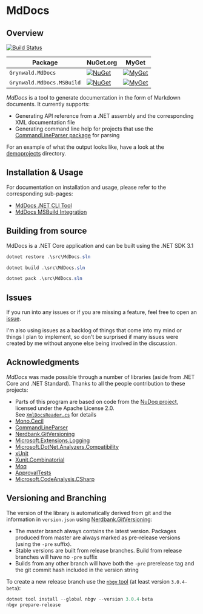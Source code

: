 # MdDocs

## Overview

[![Build Status](https://dev.azure.com/ap0llo/OSS/_apis/build/status/mddocs?branchName=master)](https://dev.azure.com/ap0llo/OSS/_build/latest?definitionId=11&branchName=master)

| Package                   | NuGet.org                                                                                                                      | MyGet                                                                                                                                                                               |
|---------------------------|--------------------------------------------------------------------------------------------------------------------------------|-------------------------------------------------------------------------------------------------------------------------------------------------------------------------------------|
| `Grynwald.MdDocs`         | [![NuGet](https://img.shields.io/nuget/v/Grynwald.MdDocs.svg)](https://www.nuget.org/packages/Grynwald.MdDocs)                 | [![MyGet](https://img.shields.io/myget/ap0llo-mddocs/vpre/Grynwald.MdDocs.svg?label=myget)](https://www.myget.org/feed/ap0llo-mddocs/package/nuget/Grynwald.MdDocs)                 |
| `Grynwald.MdDocs.MSBuild` | [![NuGet](https://img.shields.io/nuget/v/Grynwald.MdDocs.MSBuild.svg)](https://www.nuget.org/packages/Grynwald.MdDocs.MSBuild) | [![MyGet](https://img.shields.io/myget/ap0llo-mddocs/vpre/Grynwald.MdDocs.MSBuild.svg?label=myget)](https://www.myget.org/feed/ap0llo-mddocs/package/nuget/Grynwald.MdDocs.MSBuild) |

*MdDocs* is a tool to generate documentation in the form of Markdown documents.
It currently supports:

- Generating API reference from a .NET assembly and the corresponding XML
  documentation file
- Generating command line help for projects that use the
  [CommandLineParser package](https://www.nuget.org/packages/CommandLineParser/)
  for parsing
  
For an example of what the output looks like, have a look at the [demoprojects](docs/demoprojects) directory.

## Installation & Usage

For documentation on installation and usage, please refer to the
corresponding sub-pages:

- [MdDocs .NET CLI Tool](./docs/net-cli-tool.md)
- [MdDocs MSBuild Integration](./docs/msbuild-integration.md)

## Building from source

MdDocs is a .NET Core application and can be built using the .NET SDK 3.1

```ps1
dotnet restore .\src\MdDocs.sln

dotnet build .\src\MdDocs.sln

dotnet pack .\src\MdDocs.sln
```

## Issues

If you run into any issues or if you are missing a feature, feel free
to open an [issue](https://github.com/ap0llo/mddocs/issues).

I'm also using issues as a backlog of things that come into my mind or
things I plan to implement, so don't be surprised if many issues were
created by me without anyone else being involved in the discussion.

## Acknowledgments

*MdDocs* was made possible through a number of libraries (aside from
.NET Core and .NET Standard). Thanks to all the people contribution to these projects:

- Parts of this program are based on code from the [NuDoq project](https://github.com/kzu/NuDoq/),
  licensed under the Apache License 2.0.  
  See [`XmlDocsReader.cs`](src/MdDoc/Model/XmlDocs/XmlDocsReader.cs) for details
- [Mono.Cecil](https://github.com/jbevain/cecil/)
- [CommandLineParser](https://github.com/gsscoder/commandline)
- [Nerdbank.GitVersioning](https://github.com/AArnott/Nerdbank.GitVersioning/)
- [Microsoft.Extensions.Logging](https://github.com/aspnet/Extensions)
- [Microsoft.DotNet.Analyzers.Compatibility](https://github.com/dotnet/platform-compat)
- [xUnit](http://xunit.github.io/)
- [Xunit.Combinatorial](https://github.com/AArnott/Xunit.Combinatorial)
- [Moq](https://github.com/moq/moq4)
- [ApprovalTests](https://github.com/approvals/ApprovalTests.Net)
- [Microsoft.CodeAnalysis.CSharp](https://github.com/dotnet/roslyn)

## Versioning and Branching

The version of the library is automatically derived from git and the information
in `version.json` using [Nerdbank.GitVersioning](https://github.com/AArnott/Nerdbank.GitVersioning):

- The master branch  always contains the latest version. Packages produced from
  master are always marked as pre-release versions (using the `-pre` suffix).
- Stable versions are built from release branches. Build from release branches
  will have no `-pre` suffix
- Builds from any other branch will have both the `-pre` prerelease tag and the git
  commit hash included in the version string

To create a new release branch use the [`nbgv` tool](https://www.nuget.org/packages/nbgv/)
(at least version `3.0.4-beta`):

```ps1
dotnet tool install --global nbgv --version 3.0.4-beta
nbgv prepare-release
```
